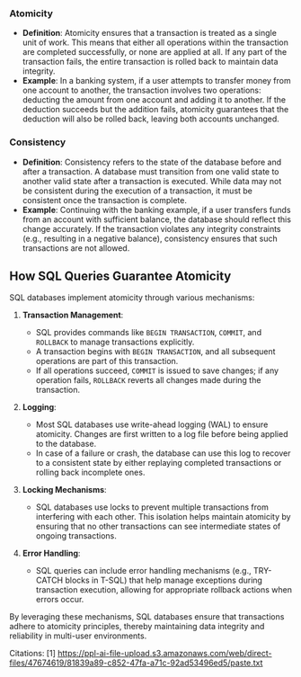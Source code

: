 ### Atomicity
- **Definition**: Atomicity ensures that a transaction is treated as a single unit of work. This means that either all operations within the transaction are completed successfully, or none are applied at all. If any part of the transaction fails, the entire transaction is rolled back to maintain data integrity.
- **Example**: In a banking system, if a user attempts to transfer money from one account to another, the transaction involves two operations: deducting the amount from one account and adding it to another. If the deduction succeeds but the addition fails, atomicity guarantees that the deduction will also be rolled back, leaving both accounts unchanged.

### Consistency
- **Definition**: Consistency refers to the state of the database before and after a transaction. A database must transition from one valid state to another valid state after a transaction is executed. While data may not be consistent during the execution of a transaction, it must be consistent once the transaction is complete.
- **Example**: Continuing with the banking example, if a user transfers funds from an account with sufficient balance, the database should reflect this change accurately. If the transaction violates any integrity constraints (e.g., resulting in a negative balance), consistency ensures that such transactions are not allowed.

## How SQL Queries Guarantee Atomicity

SQL databases implement atomicity through various mechanisms:

1. **Transaction Management**:
   - SQL provides commands like `BEGIN TRANSACTION`, `COMMIT`, and `ROLLBACK` to manage transactions explicitly.
   - A transaction begins with `BEGIN TRANSACTION`, and all subsequent operations are part of this transaction.
   - If all operations succeed, `COMMIT` is issued to save changes; if any operation fails, `ROLLBACK` reverts all changes made during the transaction.

2. **Logging**:
   - Most SQL databases use write-ahead logging (WAL) to ensure atomicity. Changes are first written to a log file before being applied to the database.
   - In case of a failure or crash, the database can use this log to recover to a consistent state by either replaying completed transactions or rolling back incomplete ones.

3. **Locking Mechanisms**:
   - SQL databases use locks to prevent multiple transactions from interfering with each other. This isolation helps maintain atomicity by ensuring that no other transactions can see intermediate states of ongoing transactions.

4. **Error Handling**:
   - SQL queries can include error handling mechanisms (e.g., TRY-CATCH blocks in T-SQL) that help manage exceptions during transaction execution, allowing for appropriate rollback actions when errors occur.

By leveraging these mechanisms, SQL databases ensure that transactions adhere to atomicity principles, thereby maintaining data integrity and reliability in multi-user environments.

Citations:
[1] https://ppl-ai-file-upload.s3.amazonaws.com/web/direct-files/47674619/81839a89-c852-47fa-a71c-92ad53496ed5/paste.txt